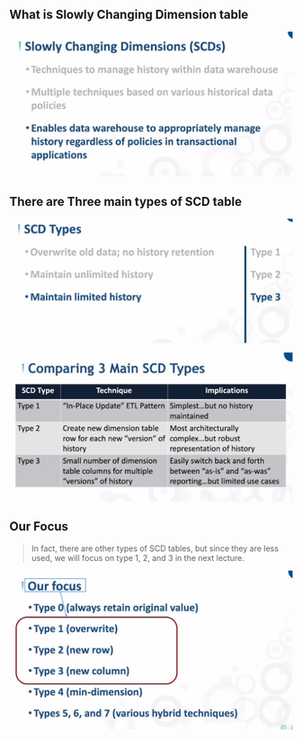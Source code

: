 ## **What is Slowly Changing Dimension table**

![Alt scd](pic/01.jpg)

## **There are Three main types of SCD table**

![Alt scd types](pic/02.jpg)

![Alt compare 3 types](pic/03.jpg)

## **Our Focus**

> In fact, there are other types of SCD tables, but since they are less used, we will focus on type 1, 2, and 3 in the next lecture.

![Alt our focus](pic/04.jpg)
